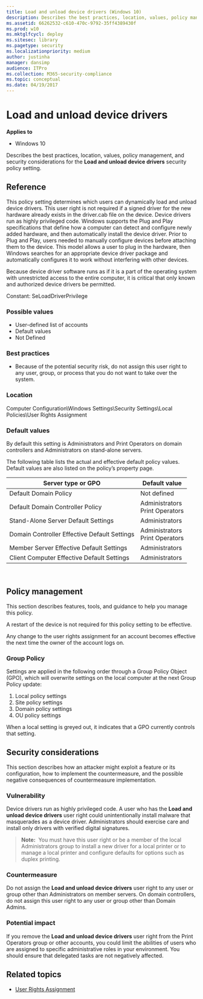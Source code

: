 ```yaml
---
title: Load and unload device drivers (Windows 10)
description: Describes the best practices, location, values, policy management, and security considerations for the Load and unload device drivers security policy setting.
ms.assetid: 66262532-c610-470c-9792-35ff4389430f
ms.prod: w10
ms.mktglfcycl: deploy
ms.sitesec: library
ms.pagetype: security
ms.localizationpriority: medium
author: justinha
manager: dansimp
audience: ITPro
ms.collection: M365-security-compliance
ms.topic: conceptual
ms.date: 04/19/2017
---
```


# Load and unload device drivers

**Applies to**
-   Windows 10

Describes the best practices, location, values, policy management, and security considerations for the **Load and unload device drivers** security policy setting.

## Reference

This policy setting determines which users can dynamically load and unload device drivers. This user right is not required if a signed driver for the new hardware already exists in the driver.cab file on the device. Device drivers run as highly privileged code.
Windows supports the Plug and Play specifications that define how a computer can detect and configure newly added hardware, and then automatically install the device driver. Prior to Plug and Play, users needed to manually configure devices before attaching them to the device. This model allows a user to plug in the hardware, then Windows searches for an appropriate device driver package and automatically configures it to work without interfering with other devices.

Because device driver software runs as if it is a part of the operating system with unrestricted access to the entire computer, it is critical that only known and authorized device drivers be permitted.

Constant: SeLoadDriverPrivilege

### Possible values

-   User-defined list of accounts
-   Default values
-   Not Defined

### Best practices

-   Because of the potential security risk, do not assign this user right to any user, group, or process that you do not want to take over the system.

### Location

Computer Configuration\\Windows Settings\\Security Settings\\Local Policies\\User Rights Assignment

### Default values

By default this setting is Administrators and Print Operators on domain controllers and Administrators on stand-alone servers.

The following table lists the actual and effective default policy values. Default values are also listed on the policy’s property page.

| Server type or GPO | Default value |
| - | - |
| Default Domain Policy| Not defined| 
| Default Domain Controller Policy | Administrators<br/>Print Operators| 
| Stand-Alone Server Default Settings | Administrators| 
| Domain Controller Effective Default Settings | Administrators<br/>Print Operators |
| Member Server Effective Default Settings | Administrators| 
| Client Computer Effective Default Settings | Administrators| 
 
## Policy management

This section describes features, tools, and guidance to help you manage this policy.

A restart of the device is not required for this policy setting to be effective.

Any change to the user rights assignment for an account becomes effective the next time the owner of the account logs on.

### Group Policy

Settings are applied in the following order through a Group Policy Object (GPO), which will overwrite settings on the local computer at the next Group Policy update:

1.  Local policy settings
2.  Site policy settings
3.  Domain policy settings
4.  OU policy settings

When a local setting is greyed out, it indicates that a GPO currently controls that setting.

## Security considerations

This section describes how an attacker might exploit a feature or its configuration, how to implement the countermeasure, and the possible negative consequences of countermeasure implementation.

### Vulnerability

Device drivers run as highly privileged code. A user who has the **Load and unload device drivers** user right could unintentionally install malware that masquerades as a device driver. Administrators should exercise care and install only drivers with verified digital signatures.

>**Note:**  You must have this user right or be a member of the local Administrators group to install a new driver for a local printer or to manage a local printer and configure defaults for options such as duplex printing.
 
### Countermeasure

Do not assign the **Load and unload device drivers** user right to any user or group other than Administrators on member servers. On domain controllers, do not assign this user right to any user or group other than Domain Admins.

### Potential impact

If you remove the **Load and unload device drivers** user right from the Print Operators group or other accounts, you could limit the abilities of users who are assigned to specific administrative roles in your environment. You should ensure that delegated tasks are not negatively affected.

## Related topics

- [User Rights Assignment](user-rights-assignment.md)

